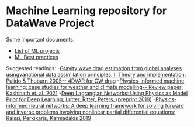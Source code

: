 # Machine Learning repository for DataWave Project

Some important documents:
- [List of ML projects](https://docs.google.com/document/d/1FmNPsKmJMUlQSOMqIJqnIMoTtq-lS6NVvxySHT1ofyA/edit?usp=sharing)
- [ML Best practices](https://docs.google.com/document/d/1uKO1Lq3CVk5TAQaS4hMLP0MBCOqgw9ftpkJARWzljYc/edit?usp=sharing)

Suggested readings:
-[Gravity wave drag estimation from global analyses usingvariational data assimilation principles. I: Theory and implementation; Pulido & Thuburn 2005-- 4DVAR for GW drag](https://rmets.onlinelibrary.wiley.com/doi/pdfdirect/10.1256/qj.04.116?casa_token=nTw79Csqq5oAAAAA:Ru3Do4Cbc1KUpeHdLsKsiMugYgfThLHp9NCsuxXkdrkmLTyJF4xuEd1A_hnN9YgR4s5-w4994HTjFLXa)
-[Physics-informed machine learning: case studies for weather and climate modelling-- Review paper; Kashinath et. al. 2021](https://royalsocietypublishing.org/doi/abs/10.1098/rsta.2020.0093)
-[Deep Lagrangian Networks: Using Physics as Model Prior for Deep Learning; Lutter, Ritter, Peters, (preprint 2019)](https://arxiv.org/abs/1907.04490)
-[Physics-informed neural networks: A deep learning framework for solving forward and inverse problems involving nonlinear partial differential equations; Raissi, Perkikaris, Karniadakis 2019](https://www.sciencedirect.com/science/article/pii/S0021999118307125?casa_token=J7l1NOS0G1cAAAAA:RoqBGApY_O8anPdRcK2q9MiXtrybJNziHVFHjB_bGswGy7EhdQXWTC1qIY8BaS8z0Mkn3Pk)
